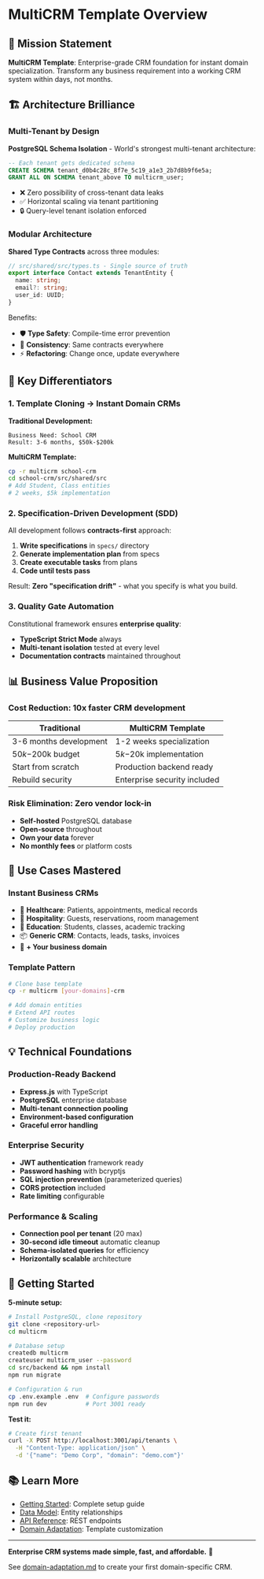 # MultiCRM Template Overview

## 🌟 Mission Statement

**MultiCRM Template**: Enterprise-grade CRM foundation for instant domain specialization. Transform any business requirement into a working CRM system within days, not months.

## 🏗️ Architecture Brilliance

### Multi-Tenant by Design

**PostgreSQL Schema Isolation** - World's strongest multi-tenant architecture:
```sql
-- Each tenant gets dedicated schema
CREATE SCHEMA tenant_d0b4c28c_8f7e_5c19_a1e3_2b7d8b9f6e5a;
GRANT ALL ON SCHEMA tenant_above TO multicrm_user;
```
- ❌ Zero possibility of cross-tenant data leaks
- ✅ Horizontal scaling via tenant partitioning
- 🔒 Query-level tenant isolation enforced

### Modular Architecture

**Shared Type Contracts** across three modules:
```typescript
// src/shared/src/types.ts - Single source of truth
export interface Contact extends TenantEntity {
  name: string;
  email?: string;
  user_id: UUID;
}
```

Benefits:
- 🛡️ **Type Safety**: Compile-time error prevention
- 🔄 **Consistency**: Same contracts everywhere
- ⚡ **Refactoring**: Change once, update everywhere

## 🎯 Key Differentiators

### 1. **Template Cloning** → **Instant Domain CRMs**

**Traditional Development:**
```
Business Need: School CRM
Result: 3-6 months, $50k-$200k
```

**MultiCRM Template:**
```bash
cp -r multicrm school-crm
cd school-crm/src/shared/src
# Add Student, Class entities
# 2 weeks, $5k implementation
```

### 2. **Specification-Driven Development (SDD)**

All development follows **contracts-first** approach:

1. **Write specifications** in `specs/` directory
2. **Generate implementation plan** from specs
3. **Create executable tasks** from plans
4. **Code until tests pass**

Result: **Zero "specification drift"** - what you specify is what you build.

### 3. **Quality Gate Automation**

Constitutional framework ensures **enterprise quality**:

- **TypeScript Strict Mode** always
- **Multi-tenant isolation** tested at every level
- **Documentation contracts** maintained throughout

## 📊 Business Value Proposition

### Cost Reduction: **10x faster** CRM development

| Traditional | MultiCRM Template |
|-------------|-------------------|
| 3-6 months development | 1-2 weeks specialization |
| $50k-$200k budget | $5k-$20k implementation |
| Start from scratch | Production backend ready |
| Rebuild security | Enterprise security included |

### Risk Elimination: **Zero vendor lock-in**

- **Self-hosted** PostgreSQL database
- **Open-source** throughout
- **Own your data** forever
- **No monthly fees** or platform costs

## 🚀 Use Cases Mastered

### Instant Business CRMs
- 🏥 **Healthcare**: Patients, appointments, medical records
- 🏨 **Hospitality**: Guests, reservations, room management
- 🏫 **Education**: Students, classes, academic tracking
- 📦 **Generic CRM**: Contacts, leads, tasks, invoices
- 🚀 **+ Your business domain**

### Template Pattern
```bash
# Clone base template
cp -r multicrm [your-domains]-crm

# Add domain entities
# Extend API routes
# Customize business logic
# Deploy production
```

## 💡 Technical Foundations

### Production-Ready Backend
- **Express.js** with TypeScript
- **PostgreSQL** enterprise database
- **Multi-tenant connection pooling**
- **Environment-based configuration**
- **Graceful error handling**

### Enterprise Security
- **JWT authentication** framework ready
- **Password hashing** with bcryptjs
- **SQL injection prevention** (parameterized queries)
- **CORS protection** included
- **Rate limiting** configurable

### Performance & Scaling
- **Connection pool per tenant** (20 max)
- **30-second idle timeout** automatic cleanup
- **Schema-isolated queries** for efficiency
- **Horizontally scalable** architecture

## 🎉 Getting Started

**5-minute setup:**
```bash
# Install PostgreSQL, clone repository
git clone <repository-url>
cd multicrm

# Database setup
createdb multicrm
createuser multicrm_user --password
cd src/backend && npm install
npm run migrate

# Configuration & run
cp .env.example .env  # Configure passwords
npm run dev           # Port 3001 ready
```

**Test it:**
```bash
# Create first tenant
curl -X POST http://localhost:3001/api/tenants \
  -H "Content-Type: application/json" \
  -d '{"name": "Demo Corp", "domain": "demo.com"}'
```

## 📚 Learn More

- [Getting Started](getting-started.md): Complete setup guide
- [Data Model](data-model.md): Entity relationships
- [API Reference](api-reference.md): REST endpoints
- [Domain Adaptation](domain-adaptation.md): Template customization

---

**Enterprise CRM systems made simple, fast, and affordable.** 🚀

See [domain-adaptation.md](domain-adaptation.md) to create your first domain-specific CRM.
